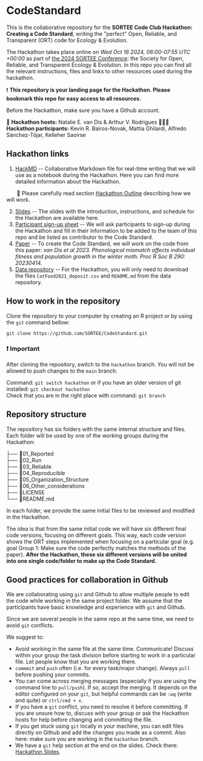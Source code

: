 # CodeStandard

This is the collaborative repository for the **SORTEE Code Club Hackathon: Creating a Code Standard**, writing the "perfect" Open, Reliable, and Transparent (ORT) code for Ecology & Evolution.

The Hackathon takes place online on _Wed Oct 16 2024, 06:00-07:55 UTC +00:00_ as part of [the 2024 SORTEE Conference](https://www.sortee.org/upcoming/): the Society for Open, Reliable, and Transparent Ecology & Evolution. In this repo you can find all the relevant instructions, files and links to other resources used during the hackathon. 

❗ **This repository is your landing page for the Hackathon. Please bookmark this repo for easy access to all resources.**

Before the Hackathon, make sure you have a Github account. 

🙋 **Hackathon hosts:** Natalie E. van Dis & Arthur V. Rodrigues
🧑‍🤝‍🧑 **Hackathon participants:** Kevin R. Bairos-Novak, Mattia Ghilardi, Alfredo Sánchez-Tójar, Kelleher Saoirse

## Hackathon links

1. [HackMD](https://hackmd.io/kxNotAiRQdaIq62pkQ2K_A) -- Collaborative Markdown file for real-time writing that we will use as a notebook during the Hackathon. Here you can find more detailed information about the Hackathon.

&nbsp;&nbsp;&nbsp;&nbsp;&nbsp;&nbsp; :page_facing_up: Please carefully read section [Hackathon Outline](https://hackmd.io/kxNotAiRQdaIq62pkQ2K_A#Hackathon-outline) describing how we will work. 

2. [Slides](https://docs.google.com/presentation/d/1fSY_UCjT8Wz---Ultba62r_sItDC2qKkmnwcY78LEuY/edit?usp=sharing) -- The slides with the introduction, instructions, and schedule for the Hackathon are available here. 
3. [Participant sign-up sheet](https://docs.google.com/spreadsheets/d/1U3LnAbkklFMbEmkUIWbzjq7RAtb_xPedyc2VvixNRDE/edit?usp=sharing) -- We will ask participants to sign-up during the Hackathon and fill in their information to be added to the team of this repo and be listed as contributor to the Code Standard. 
4. [Paper](https://royalsocietypublishing.org/doi/10.1098/rspb.2023.0414) -- To create the Code Standard, we will work on the code from this paper: _van Dis et al 2023. Phenological mismatch affects individual fitness and population growth in the winter moth. Proc R Soc B 290: 20230414._
5. [Data repository](https://datadryad.org/stash/dataset/doi:10.5061/dryad.m905qfv5p) -- For the Hackathon, you will only need to download the files ```CatFood2021_deposit.csv``` and ```README.md``` from the data repository.

## How to work in the repository

Clone the repository to your computer by creating an R project or by using the `git` command bellow: 

`git clone https://github.com/SORTEE/CodeStandard.git` 

### ❗ Important

After cloning the repository, switch to the `hackathon` branch. You will not be allowed to push changes to the `main` branch.     

Command: `git switch hackathon` or if you have an older version of git installed: `git checkout hackathon`    
Check that you are in the right place with command: `git branch`  

## Repository structure

The repository has six folders with the same internal structure and files. Each folder will be used by one of the working groups during the Hackathon: 

├── :open_file_folder:01_Reported  
├── :open_file_folder:02_Run  
├── :open_file_folder:03_Reliable  
├── :open_file_folder:04_Reproducible  
├── :open_file_folder:05_Organization_Structure  
├── :open_file_folder:06_Other_considerations   
├── :page_facing_up:LICENSE  
└── :page_facing_up:README.md  

In each folder, we provide the same initial files to be reviewed and modified in the Hackathon. 

The idea is that from the same initial code we will have six different final code versions, focusing on different goals. This way, each code version shows the ORT steps implemented when focusing on a particular goal (e.g. goal Group 1: Make sure the code perfectly matches the methods of the paper). **After the Hackathon, these six different versions will be united into one single code/folder to make up the Code Standard.**

## Good practices for collaboration in Github

We are collaborating using `git` and Github to allow multiple people to edit the code while working in the same project folder. We assume that the participants have basic knowledge and experience with `git` and Github. 

Since we are several people in the same repo at the same time, we need to avoid `git` conflicts. 

We suggest to: 

- Avoid working in the same file at the same time. Communicate! Discuss within your group the task division before starting to work in a particular file. Let people know that you are working there. 
- `commmit` and `push` often (i.e. for every task/major change). Always `pull` before pushing your commits. 
- You can come across merging messages (especially if you are using the command line to ```pull/push```). If so, accept the merging. It depends on the editor configured on your `git`, but helpful commands can be `:wq` (write and quite) or `ctrl/cmd + x`.
- If you have a `git` conflict, you need to resolve it before committing. If you are unsure how to, discuss with your group or ask the Hackathon hosts for help before changing and committing the file. 
- If you get stuck using `git` locally in your machine, you can edit files directly on Github and add the changes you made as a commit. Also here: make sure you are working in the `hackathon` branch.
- We have a `git` help section at the end on the slides. Check there: [Hackathon Slides](https://docs.google.com/presentation/d/1fSY_UCjT8Wz---Ultba62r_sItDC2qKkmnwcY78LEuY/edit?usp=sharing).

